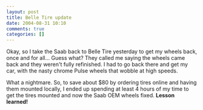 ```yaml
---
layout: post
title: Belle Tire update
date: 2004-08-31 10:10
comments: true
categories: []
---
```

Okay, so I take the Saab back to Belle Tire yesterday to get my wheels back, once and for all... Guess what? They called me saying the wheels came back and they weren't fully refinished. I had to go back there and get my car, with the nasty chrome Pulse wheels that wobble at high speeds.

What a nightmare. So, to save about $80 by ordering tires online and having them mounted locally, I ended up spending at least 4 hours of my time to get the tires mounted and now the Saab OEM wheels fixed. <b>Lesson learned!</b>
